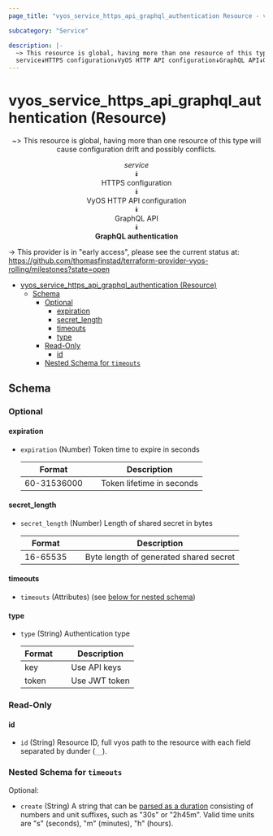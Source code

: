```yaml
---
page_title: "vyos_service_https_api_graphql_authentication Resource - vyos"

subcategory: "Service"

description: |-
  ~> This resource is global, having more than one resource of this type will cause configuration drift and possibly conflicts.
  service⯯HTTPS configuration⯯VyOS HTTP API configuration⯯GraphQL API⯯GraphQL authentication
---
```


# vyos_service_https_api_graphql_authentication (Resource)
<center>

~> This resource is global, having more than one resource of this type will cause configuration drift and possibly conflicts.

*service*  
⯯  
HTTPS configuration  
⯯  
VyOS HTTP API configuration  
⯯  
GraphQL API  
⯯  
**GraphQL authentication**


</center>

-> This provider is in "early access", please see the current status at: https://github.com/thomasfinstad/terraform-provider-vyos-rolling/milestones?state=open

<!--TOC-->

- [vyos_service_https_api_graphql_authentication (Resource)](#vyos_service_https_api_graphql_authentication-resource)
  - [Schema](#schema)
    - [Optional](#optional)
      - [expiration](#expiration)
      - [secret_length](#secret_length)
      - [timeouts](#timeouts)
      - [type](#type)
    - [Read-Only](#read-only)
      - [id](#id)
    - [Nested Schema for `timeouts`](#nested-schema-for-timeouts)

<!--TOC-->

<!-- schema generated by tfplugindocs -->
## Schema

### Optional

#### expiration
- `expiration` (Number) Token time to expire in seconds

    |  Format       &emsp;|  Description                |
    |---------------|-----------------------------|
    |  60-31536000  &emsp;|  Token lifetime in seconds  |
#### secret_length
- `secret_length` (Number) Length of shared secret in bytes

    |  Format    &emsp;|  Description                             |
    |------------|------------------------------------------|
    |  16-65535  &emsp;|  Byte length of generated shared secret  |
#### timeouts
- `timeouts` (Attributes) (see [below for nested schema](#nestedatt--timeouts))
#### type
- `type` (String) Authentication type

    |  Format  &emsp;|  Description    |
    |----------|-----------------|
    |  key     &emsp;|  Use API keys   |
    |  token   &emsp;|  Use JWT token  |

### Read-Only

#### id
- `id` (String) Resource ID, full vyos path to the resource with each field separated by dunder (`__`).

<a id="nestedatt--timeouts"></a>
### Nested Schema for `timeouts`

Optional:

- `create` (String) A string that can be [parsed as a duration](https://pkg.go.dev/time#ParseDuration) consisting of numbers and unit suffixes, such as &#34;30s&#34; or &#34;2h45m&#34;. Valid time units are &#34;s&#34; (seconds), &#34;m&#34; (minutes), &#34;h&#34; (hours).
